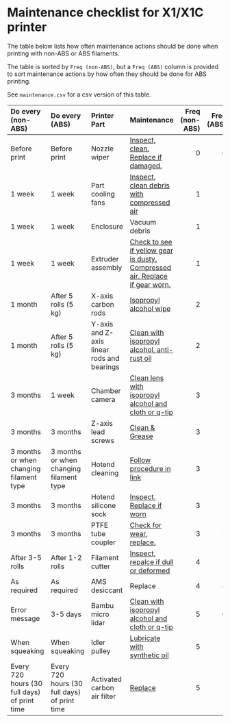 # Maintenance checklist for X1/X1C printer

The table below lists how often maintenance actions should be done when printing with non-ABS or ABS filaments.

The table is sorted by `Freq (non-ABS)`, but a `Freq (ABS)` column is provided to sort maintenance actions by how often they should be done for ABS printing.

See `maintenance.csv` for a csv version of this table.


| Do every (non-ABS)                           | Do every (ABS)                               | Printer Part                               | Maintenance                                                                                                                                                    |   Freq (non-ABS) |   Freq (ABS) |
|:---------------------------------------------|:---------------------------------------------|:-------------------------------------------|:---------------------------------------------------------------------------------------------------------------------------------------------------------------|-----------------:|-------------:|
| Before print                                 | Before print                                 | Nozzle wiper                               | [Inspect, clean. Replace if damaged.](https://wiki.bambulab.com/en/x1/maintenance/basic-maintenance#nozzle-wiper)                                              |                0 |            0 |
| 1 week                                       | 1 week                                       | Part cooling fans                          | [Inspect, clean debris with compressed air](https://wiki.bambulab.com/en/x1/maintenance/basic-maintenance#part-cooling-fans)                                   |                1 |            1 |
| 1 week                                       | 1 week                                       | Enclosure                                  | Vacuum debris                                                                                                                                                  |                1 |            1 |
| 1 week                                       | 1 week                                       | Extruder assembly                          | [Check to see if yellow gear is dusty. Compressed air. Replace if gear worn.](https://wiki.bambulab.com/en/x1/maintenance/basic-maintenance#extruder-assembly) |                1 |            1 |
| 1 month                                      | After 5 rolls (5 kg)                         | X-axis carbon rods                         | [Isopropyl alcohol wipe](https://wiki.bambulab.com/en/x1/maintenance/basic-maintenance#x-axis-carbon-rods)                                                     |                2 |            1 |
| 1 month                                      | After 5 rolls (5 kg)                         | Y-axis and Z-axis linear rods and bearings | [Clean with isopropyl alcohol, anti-rust oil](https://wiki.bambulab.com/en/x1/maintenance/basic-maintenance#y-axis-and-z-axis-linear-rods-and-bearings)        |                2 |            1 |
| 3 months                                     | 1 week                                       | Chamber camera                             | [Clean lens with isopropyl alcohol and cloth or q-tip](https://wiki.bambulab.com/en/x1/maintenance/basic-maintenance#chamber-camera)                           |                3 |            1 |
| 3 months                                     | 3 months                                     | Z-axis lead screws                         | [Clean & Grease](https://wiki.bambulab.com/en/x1/maintenance/basic-maintenance#z-axis-lead-screws)                                                             |                3 |            3 |
| 3 months or when changing filament type      | 3 months or when changing filament type      | Hotend cleaning                            | [Follow procedure in link](https://wiki.bambulab.com/en/x1/maintenance/basic-maintenance#hotend-cleaning)                                                      |                3 |            3 |
| 3 months                                     | 3 months                                     | Hotend silicone sock                       | [Inspect. Replace if worn](https://wiki.bambulab.com/en/x1/maintenance/basic-maintenance#hotend-silicone-sock)                                                 |                3 |            3 |
| 3 months                                     | 3 months                                     | PTFE tube coupler                          | [Check for wear, replace.](https://wiki.bambulab.com/en/x1/maintenance/basic-maintenance#ptfe-tube-coupler)                                                    |                3 |            3 |
| After 3-5 rolls                              | After 1-2 rolls                              | Filament cutter                            | [Inspect, repalce if dull or deformed](https://wiki.bambulab.com/en/x1/maintenance/basic-maintenance#filament-cutter)                                          |                4 |            1 |
| As required                                  | As required                                  | AMS desiccant                              | Replace                                                                                                                                                        |                4 |            4 |
| Error message                                | 3-5 days                                     | Bambu micro lidar                          | [Clean with isopropyl alcohol and cloth or q-tip](https://wiki.bambulab.com/en/x1/maintenance/basic-maintenance#bambu-micro-lidar)                             |                5 |            0 |
| When squeaking                               | When squeaking                               | Idler pulley                               | [Lubricate with synthetic oil](https://wiki.bambulab.com/en/x1/maintenance/basic-maintenance#idler-pulley)                                                     |                5 |            5 |
| Every 720 hours (30 full days) of print time | Every 720 hours (30 full days) of print time | Activated carbon air filter                | [Replace](https://wiki.bambulab.com/en/x1/maintenance/basic-maintenance#activated-carbon-air-filter)                                                           |                5 |            5 |